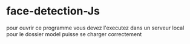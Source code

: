 # face-detection-Js
pour ouvrir ce programme vous devez l'executez dans un serveur local pour le dossier model puisse se charger correctement 

